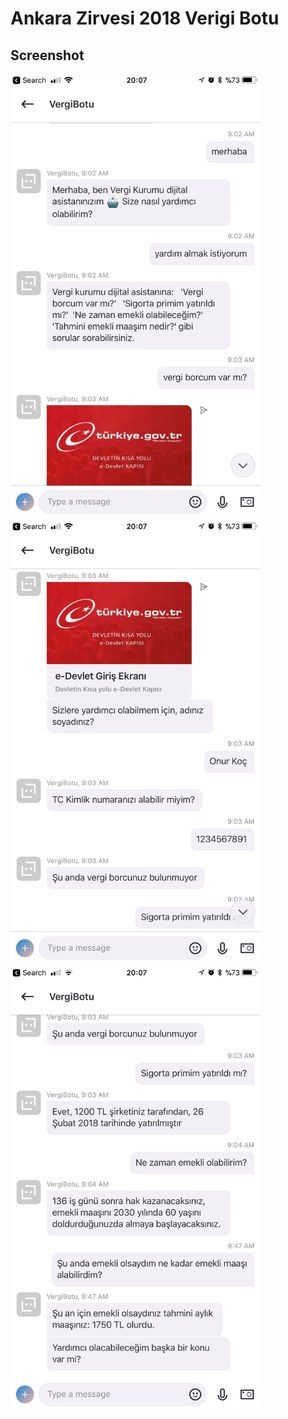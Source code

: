 # Ankara Zirvesi 2018 Verigi Botu

## Screenshot

<img src="screenshots/1.jpg" width="400" alt="Screenshot"> 

<img src="screenshots/2.jpg" width="400" alt="Screenshot"> 

<img src="screenshots/3.jpg" width="400" alt="Screenshot"> 